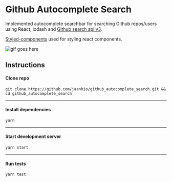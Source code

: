 # Github Autocomplete Search

Implemented autocomplete searchbar for searching Github repos/users using React, lodash and [Github search api v3](https://developer.github.com/v3/search/).

[Styled-components](https://www.styled-components.com/) used for styling react components.

![gif goes here](https://media.giphy.com/media/khHIyBDnTpLnaQuMCf/200w_d.gif)

## Instructions

#### Clone repo

`git clone https://github.com/jaanhio/github_autocomplete_search.git && cd github_autocomplete_search`

---
#### Install dependencies

`yarn`

---
#### Start development server

`yarn start`

---
#### Run tests

`yarn test`
